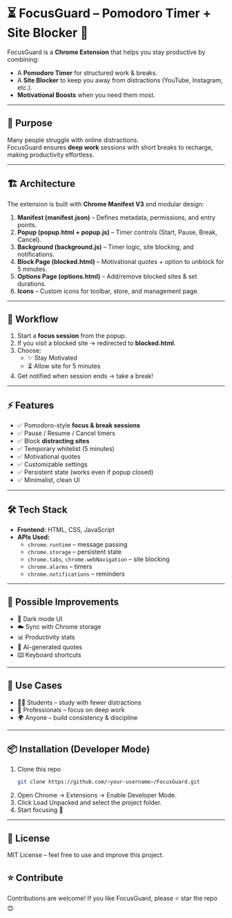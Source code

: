 # ⏳ FocusGuard – Pomodoro Timer + Site Blocker 🚫

FocusGuard is a **Chrome Extension** that helps you stay productive by combining:
- A **Pomodoro Timer** for structured work & breaks.
- A **Site Blocker** to keep you away from distractions (YouTube, Instagram, etc.).
- **Motivational Boosts** when you need them most.

---

## 🎯 Purpose
Many people struggle with online distractions.  
FocusGuard ensures **deep work** sessions with short breaks to recharge, making productivity effortless.

---

## 🏗 Architecture
The extension is built with **Chrome Manifest V3** and modular design:

1. **Manifest (manifest.json)** – Defines metadata, permissions, and entry points.  
2. **Popup (popup.html + popup.js)** – Timer controls (Start, Pause, Break, Cancel).  
3. **Background (background.js)** – Timer logic, site blocking, and notifications.  
4. **Block Page (blocked.html)** – Motivational quotes + option to unblock for 5 minutes.  
5. **Options Page (options.html)** – Add/remove blocked sites & set durations.  
6. **Icons** – Custom icons for toolbar, store, and management page.  

---

## 🔄 Workflow
1. Start a **focus session** from the popup.  
2. If you visit a blocked site → redirected to **blocked.html**.  
3. Choose:
   - ✨ Stay Motivated  
   - ⏳ Allow site for 5 minutes  
4. Get notified when session ends → take a break!  

---

## ⚡ Features
- ✅ Pomodoro-style **focus & break sessions**
- ✅ Pause / Resume / Cancel timers
- ✅ Block **distracting sites**
- ✅ Temporary whitelist (5 minutes)
- ✅ Motivational quotes
- ✅ Customizable settings
- ✅ Persistent state (works even if popup closed)
- ✅ Minimalist, clean UI

---

## 🛠 Tech Stack
- **Frontend:** HTML, CSS, JavaScript  
- **APIs Used:**
  - `chrome.runtime` – message passing  
  - `chrome.storage` – persistent state  
  - `chrome.tabs`, `chrome.webNavigation` – site blocking  
  - `chrome.alarms` – timers  
  - `chrome.notifications` – reminders  

---

## 🚀 Possible Improvements
- 🌙 Dark mode UI  
- ☁️ Sync with Chrome storage  
- 📊 Productivity stats  
- 🤖 AI-generated quotes  
- ⌨️ Keyboard shortcuts  

---

## 📝 Use Cases
- 👩‍🎓 Students – study with fewer distractions  
- 💼 Professionals – focus on deep work  
- 🌍 Anyone – build consistency & discipline  

---

## 📦 Installation (Developer Mode)
1. Clone this repo  
   ```bash
   git clone https://github.com/<your-username>/FocusGuard.git
   ```
2. Open Chrome → Extensions → Enable Developer Mode.
3. Click Load Unpacked and select the project folder.
4. Start focusing 🚀

---

## 📜 License
MIT License – feel free to use and improve this project.

## ⭐ Contribute
Contributions are welcome! If you like FocusGuard, please ⭐ star the repo 😊
